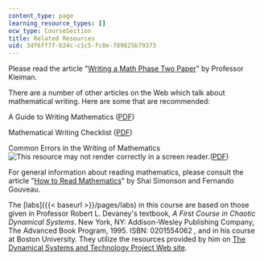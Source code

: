 ```yaml
---
content_type: page
learning_resource_types: []
ocw_type: CourseSection
title: Related Resources
uid: 3df6ff7f-b24c-c1c5-fc8e-789825b79373
---
```


Please read the article "[Writing a Math Phase Two Paper](http://www.mit.edu/afs/athena.mit.edu/course/other/mathp2/www/piil.html)" by Professor Kleiman.

There are a number of other articles on the Web which talk about mathematical writing. Here are some that are recommended:

A Guide to Writing Mathematics ([PDF](http://www.cs.ucdavis.edu/~amenta/w10/writingman.pdf))

Mathematical Writing Checklist ([PDF]( https://www.fandm.edu/uploads/files/107682389602454187-guide-to-writing.pdf))

Common Errors in the Writing of Mathematics ![This resource may not render correctly in a screen reader.](/images/inacessible.gif)([PDF](http://www.swarthmore.edu/NatSci/smaurer1/WriteGuide/write_errors.pdf))

For general information about reading mathematics, please consult the article "[How to Read Mathematics](http://www.stonehill.edu/compsci/History_Math/math-read.htm)" by Shai Simonson and Fernando Gouveau.

The [labs]({{< baseurl >}}/pages/labs) in this course are based on those given in Professor Robert L. Devaney's textbook, _A First Course in Chaotic Dynamical Systems_. New York, NY: Addison-Wesley Publishing Company, The Advanced Book Program, 1995. ISBN: 0201554062 _,_ and in his course at Boston University. They utilize the resources provided by him on [The Dynamical Systems and Technology Project Web site](http://math.bu.edu/DYSYS/).